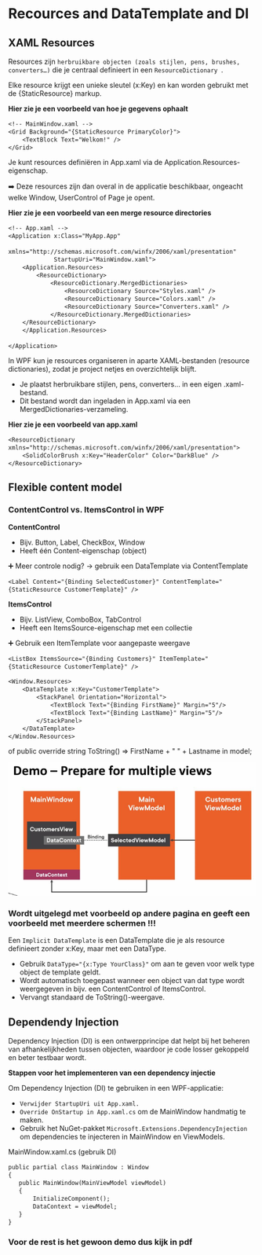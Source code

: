 # Recources and DataTemplate and DI

## XAML Resources

Resources zijn `herbruikbare objecten (zoals stijlen, pens, brushes, converters…)` die je centraal definieert in een `ResourceDictionary `.

Elke resource krijgt een unieke sleutel (x:Key) en kan worden gebruikt met de {StaticResource} markup.

**Hier zie je een voorbeeld van hoe je gegevens ophaalt**

```
<!-- MainWindow.xaml -->
<Grid Background="{StaticResource PrimaryColor}">
    <TextBlock Text="Welkom!" />
</Grid>
```

Je kunt resources definiëren in App.xaml via de Application.Resources-eigenschap.

➡️ Deze resources zijn dan overal in de applicatie beschikbaar, ongeacht welke Window, UserControl of Page je opent.

**Hier zie je een voorbeeld van een merge resource directories**

```
<!-- App.xaml -->
<Application x:Class="MyApp.App"
             xmlns="http://schemas.microsoft.com/winfx/2006/xaml/presentation"
             StartupUri="MainWindow.xaml">
    <Application.Resources>
        <ResourceDictionary>
            <ResourceDictionary.MergedDictionaries>
                <ResourceDictionary Source="Styles.xaml" />
                <ResourceDictionary Source="Colors.xaml" />
                <ResourceDictionary Source="Converters.xaml" />
            </ResourceDictionary.MergedDictionaries>
    </ResourceDictionary>
    </Application.Resources>

</Application>
```

In WPF kun je resources organiseren in aparte XAML-bestanden (resource dictionaries), zodat je project netjes en overzichtelijk blijft.
* Je plaatst herbruikbare stijlen, pens, converters… in een eigen .xaml-bestand.
* Dit bestand wordt dan ingeladen in App.xaml via een MergedDictionaries-verzameling.

**Hier zie je een voorbeeld van app.xaml**

```
<ResourceDictionary xmlns="http://schemas.microsoft.com/winfx/2006/xaml/presentation">
    <SolidColorBrush x:Key="HeaderColor" Color="DarkBlue" />
</ResourceDictionary>
```

## Flexible content model

### ContentControl vs. ItemsControl in WPF

**ContentControl**
* Bijv. Button, Label, CheckBox, Window
* Heeft één Content-eigenschap (object)

➕ Meer controle nodig? → gebruik een DataTemplate via ContentTemplate

```
<Label Content="{Binding SelectedCustomer}" ContentTemplate="{StaticResource CustomerTemplate}" />
```

**ItemsControl**
* Bijv. ListView, ComboBox, TabControl
* Heeft een ItemsSource-eigenschap met een collectie

➕ Gebruik een ItemTemplate voor aangepaste weergave

```
<ListBox ItemsSource="{Binding Customers}" ItemTemplate="{StaticResource CustomerTemplate}" />
```

```
<Window.Resources>
    <DataTemplate x:Key="CustomerTemplate">
        <StackPanel Orientation="Horizontal">
            <TextBlock Text="{Binding FirstName}" Margin="5"/>
            <TextBlock Text="{Binding LastName}" Margin="5"/>
        </StackPanel>
    </DataTemplate>
</Window.Resources>
```

of public override string ToString() => FirstName + " " + Lastname in model;

![alt text](images/image-11.png)

### Wordt uitgelegd met voorbeeld op andere pagina en geeft een voorbeeld met meerdere schermen **!!!**

Een `Implicit DataTemplate` is een DataTemplate die je als resource definieert zonder x:Key, maar met een DataType.
* Gebruik `DataType="{x:Type YourClass}"` om aan te geven voor welk type object de template geldt.
* Wordt automatisch toegepast wanneer een object van dat type wordt weergegeven in bijv. een ContentControl of ItemsControl.
* Vervangt standaard de ToString()-weergave.

## Dependendy Injection

Dependency Injection (DI) is een ontwerpprincipe dat helpt bij het beheren van afhankelijkheden tussen objecten, waardoor je code losser gekoppeld en beter testbaar wordt.

**Stappen voor het implementeren van een dependency injectie** 

Om Dependency Injection (DI) te gebruiken in een WPF-applicatie:

* `Verwijder StartupUri uit App.xaml.`
* `Override OnStartup in App.xaml.cs` om de MainWindow handmatig te maken.
* Gebruik het NuGet-pakket `Microsoft.Extensions.DependencyInjection` om dependencies te injecteren in MainWindow en ViewModels.


 MainWindow.xaml.cs (gebruik DI)

 ```
 public partial class MainWindow : Window
{
    public MainWindow(MainViewModel viewModel)
    {
        InitializeComponent();
        DataContext = viewModel;
    }
}
```

### Voor de rest is het gewoon demo dus kijk in pdf